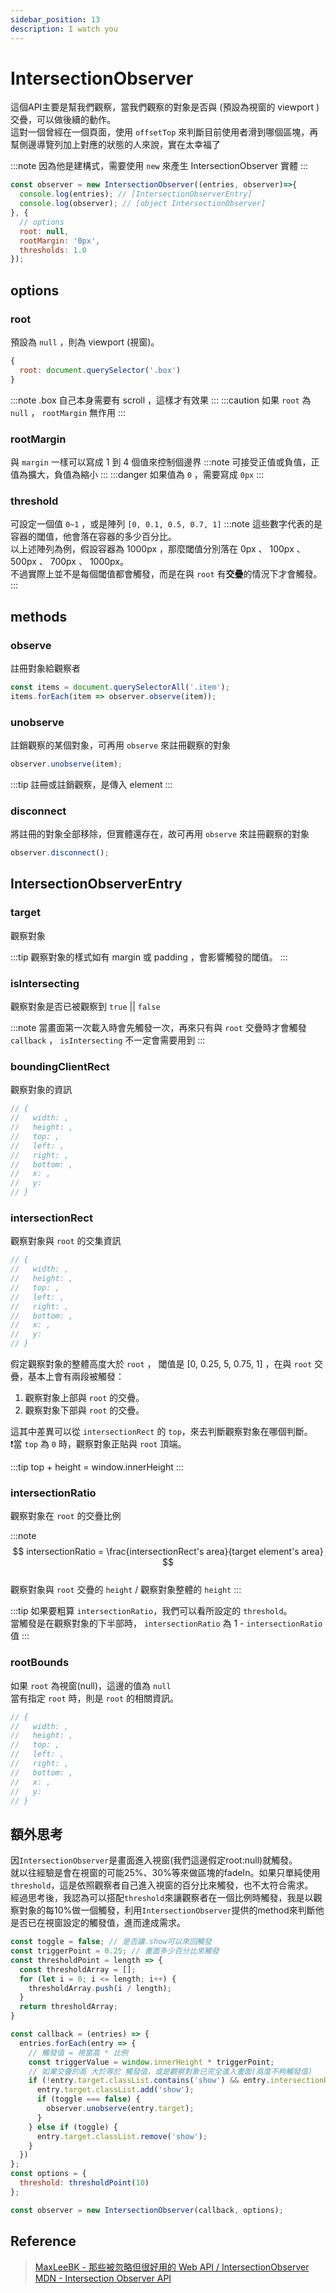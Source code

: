 ```yaml
---
sidebar_position: 13
description: I watch you
---
```


# IntersectionObserver

這個API主要是幫我們觀察，當我們觀察的對象是否與 (預設為視窗的 viewport ) 交疊，可以做後續的動作。 <br />
這對一個曾經在一個頁面，使用 `offsetTop` 來判斷目前使用者滑到哪個區塊，再幫側邊導覽列加上對應的狀態的人來說，實在太幸福了

:::note
因為他是建構式，需要使用 `new` 來產生 IntersectionObserver 實體
:::
```javascript
const observer = new IntersectionObserver((entries, observer)=>{
  console.log(entries); // [IntersectionObserverEntry]
  console.log(observer); // [object IntersectionObserver] 
}, {
  // options
  root: null,
  rootMargin: '0px',
  thresholds: 1.0
});
```

## options

### root
預設為 `null` ，則為 viewport (視窗)。
```javascript
{
  root: document.querySelector('.box')
}
```
:::note
.box 自己本身需要有 scroll ，這樣才有效果
:::
:::caution
如果 `root` 為 `null` ， `rootMargin` 無作用
:::

### rootMargin
與 `margin` 一樣可以寫成 1 到 4 個值來控制個邊界
:::note
可接受正值或負值，正值為擴大，負值為縮小
:::
:::danger
如果值為 `0` ，需要寫成 `0px`
:::

### threshold
可設定一個值 `0~1` ，或是陣列 `[0, 0.1, 0.5, 0.7, 1]`
:::note
這些數字代表的是容器的閾值，他會落在容器的多少百分比。<br />
以上述陣列為例，假設容器為 1000px ，那麼閾值分別落在 0px 、 100px 、 500px 、 700px 、 1000px。<br />
不過實際上並不是每個閾值都會觸發，而是在與 `root` 有**交疊**的情況下才會觸發。
:::


## methods

### observe
註冊對象給觀察者
```javascript
const items = document.querySelectorAll('.item');
items.forEach(item => observer.observe(item));
```

### unobserve
註銷觀察的某個對象，可再用 `observe` 來註冊觀察的對象
```javascript
observer.unobserve(item);
```
:::tip
註冊或註銷觀察，是傳入 element
:::

### disconnect
將註冊的對象全部移除，但實體還存在，故可再用 `observe` 來註冊觀察的對象
```javascript
observer.disconnect();
```

## IntersectionObserverEntry

### target
觀察對象

:::tip
觀察對象的樣式如有 margin 或 padding ，會影響觸發的閾值。
:::

### isIntersecting
觀察對象是否已被觀察到 `true` || `false`

:::note
當畫面第一次載入時會先觸發一次，再來只有與 `root` 交疊時才會觸發 `callback` ， `isIntersecting` 不一定會需要用到
:::

### boundingClientRect
觀察對象的資訊
```javascript
// {
//   width: ,
//   height: ,
//   top: ,
//   left: ,
//   right: ,
//   bottom: ,
//   x: ,
//   y: 
// }
```

### intersectionRect
觀察對象與 `root` 的交集資訊
```javascript
// {
//   width: ,
//   height: ,
//   top: ,
//   left: ,
//   right: ,
//   bottom: ,
//   x: ,
//   y: 
// }
```

假定觀察對象的整體高度大於 `root` ， 閾值是 [0, 0.25, 5, 0.75, 1] ，在與 `root` 交疊，基本上會有兩段被觸發：<br />

1. 觀察對象上部與 `root` 的交疊。
2. 觀察對象下部與 `root` 的交疊。

這其中差異可以從 `intersectionRect` 的 `top`，來去判斷觀察對象在哪個判斷。<br />
❗當 `top` 為 `0` 時，觀察對象正貼與 `root` 頂端。

:::tip
top + height = window.innerHeight
:::


### intersectionRatio
觀察對象在 `root` 的交疊比例

:::note
$$
intersectionRatio = \frac{intersectionRect's area}{target element's area}
$$
<br />
觀察對象與 `root` 交疊的 `height` / 觀察對象整體的 `height`
:::

:::tip
如果要粗算 `intersectionRatio`，我們可以看所設定的 `threshold`。<br />
當觸發是在觀察對象的下半部時， `intersectionRatio` 為 1 - `intersectionRatio` 值
:::

### rootBounds
如果 `root` 為視窗(null)，這邊的值為 `null` <br />
當有指定 `root` 時，則是 `root` 的相關資訊。
```javascript
// {
//   width: ,
//   height: ,
//   top: ,
//   left: ,
//   right: ,
//   bottom: ,
//   x: ,
//   y: 
// }
```

## 額外思考
因`IntersectionObserver`是畫面進入視窗(我們這邊假定root:null)就觸發。<br />
就以往經驗是會在視窗的可能25%、30%等來做區塊的fadeIn。如果只單純使用`threshold`，這是依照觀察者自己進入視窗的百分比來觸發，也不太符合需求。<br />
經過思考後，我認為可以搭配`threshold`來讓觀察者在一個比例時觸發，我是以觀察對象的每10%做一個觸發，利用`IntersectionObserver`提供的method來判斷他是否已在視窗設定的觸發值，進而達成需求。
```javascript
const toggle = false; // 是否讓.show可以來回觸發
const triggerPoint = 0.25; // 畫面多少百分比來觸發
const thresholdPoint = length => {
  const thresholdArray = [];
  for (let i = 0; i <= length; i++) {
    thresholdArray.push(i / length);
  }
  return thresholdArray;
}

const callback = (entries) => {
  entries.forEach(entry => {
    // 觸發值 = 視窗高 * 比例
    const triggerValue = window.innerHeight * triggerPoint;
    // 如果交疊的高 大於等於 觸發值，或是觀察對象已完全進入畫面(高度不夠觸發值)
    if (!entry.target.classList.contains('show') && entry.intersectionRect.height >= triggerValue || entry.intersectionRatio === 1) {
      entry.target.classList.add('show');
      if (toggle === false) {
        observer.unobserve(entry.target);
      }
    } else if (toggle) {
      entry.target.classList.remove('show');
    }
  })
};
const options = {
  threshold: thresholdPoint(10)
};

const observer = new IntersectionObserver(callback, options);
```

## Reference
> [MaxLeeBK - 那些被忽略但很好用的 Web API / IntersectionObserver](https://ithelp.ithome.com.tw/articles/10279046)<br />
> [MDN - Intersection Observer API](hhttps://developer.mozilla.org/en-US/docs/Web/API/Intersection_Observer_API)